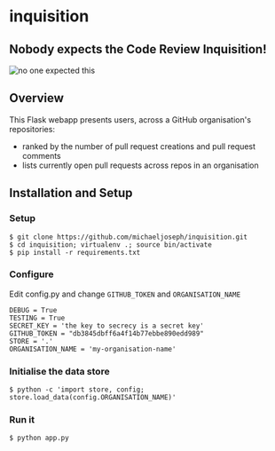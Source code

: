# inquisition

## Nobody expects the Code Review Inquisition!

![no one expected this](http://24.media.tumblr.com/tumblr_m4jru1wwGS1qmfjj7o1_500.jpg)

## Overview

This Flask webapp presents users, across a GitHub organisation's repositories:

- ranked by the number of pull request creations and pull request comments
- lists currently open pull requests across repos in an organisation


## Installation and Setup

### Setup

    $ git clone https://github.com/michaeljoseph/inquisition.git
    $ cd inquisition; virtualenv .; source bin/activate
    $ pip install -r requirements.txt

### Configure

Edit config.py and change `GITHUB_TOKEN` and `ORGANISATION_NAME`

    DEBUG = True
    TESTING = True
    SECRET_KEY = 'the key to secrecy is a secret key'
    GITHUB_TOKEN = "db3845dbff6a4f14b77ebbe890edd989"
    STORE = '.'
    ORGANISATION_NAME = 'my-organisation-name'

### Initialise the data store

	$ python -c 'import store, config; store.load_data(config.ORGANISATION_NAME)'

### Run it

    $ python app.py
